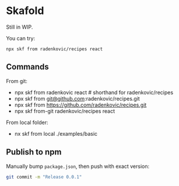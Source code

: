 # Skafold

Still in WIP.

You can try:

`npx skf from radenkovic/recipes react`


## Commands


From git:
- npx skf from radenkovic react # shorthand for radenkovic/recipes
- npx skf from git@github.com:radenkovic/recipes.git
- npx skf from https://github.com/radenkovic/recipes.git
- npx skf from-git radenkovic/recipes react 

From local folder:
- nx skf from local ./examples/basic


## Publish to npm

Manually bump `package.json`, then push with exact version:

```bash
git commit -m "Release 0.0.1"
```